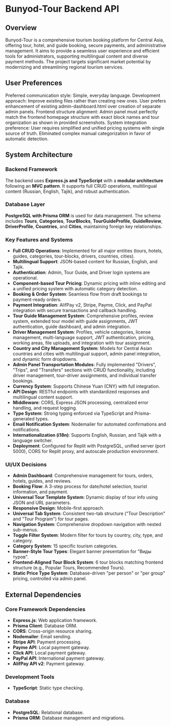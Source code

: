# Bunyod-Tour Backend API

## Overview
Bunyod-Tour is a comprehensive tourism booking platform for Central Asia, offering tour, hotel, and guide booking, secure payments, and administrative management. It aims to provide a seamless user experience and efficient tools for administrators, supporting multilingual content and diverse payment methods. The project targets significant market potential by modernizing and streamlining regional tourism services.

## User Preferences
Preferred communication style: Simple, everyday language.
Development approach: Improve existing files rather than creating new ones. User prefers enhancement of existing admin-dashboard.html over creation of separate admin panels.
Frontend structure alignment: Admin panel must perfectly match the frontend homepage structure with exact block names and tour organization as shown in provided screenshots.
System integration preference: User requires simplified and unified pricing systems with single source of truth. Eliminated complex manual categorization in favor of automatic detection.

## System Architecture

### Backend Framework
The backend uses **Express.js and TypeScript** with a **modular architecture** following an **MVC pattern**. It supports full CRUD operations, multilingual content (Russian, English, Tajik), and robust authentication.

### Database Layer
**PostgreSQL with Prisma ORM** is used for data management. The schema includes **Tours**, **Categories**, **TourBlocks**, **TourGuideProfile**, **GuideReview**, **DriverProfile**, **Countries**, and **Cities**, maintaining foreign key relationships.

### Key Features and Systems
-   **Full CRUD Operations**: Implemented for all major entities (tours, hotels, guides, categories, tour-blocks, drivers, countries, cities).
-   **Multilingual Support**: JSON-based content for Russian, English, and Tajik.
-   **Authentication**: Admin, Tour Guide, and Driver login systems are operational.
-   **Component-based Tour Pricing**: Dynamic pricing with inline editing and a unified pricing system with automatic category detection.
-   **Booking & Order System**: Seamless flow from draft bookings to payment-ready orders.
-   **Payment Integration**: AlifPay v2, Stripe, Payme, Click, and PayPal integration with secure transactions and callback handling.
-   **Tour Guide Management System**: Comprehensive profiles, review system, extended tour model with guide assignments, JWT authentication, guide dashboard, and admin integration.
-   **Driver Management System**: Profiles, vehicle categories, license management, multi-language support, JWT authentication, pricing, working areas, file uploads, and integration with tour assignment.
-   **Country and City Management System**: Models for Central Asian countries and cities with multilingual support, admin panel integration, and dynamic form dropdowns.
-   **Admin Panel Transportation Modules**: Fully implemented "Drivers", "Trips", and "Transfers" sections with CRUD functionality, including driver management, tour-driver assignments, and individual transfer bookings.
-   **Currency System**: Supports Chinese Yuan (CNY) with full integration.
-   **API Design**: RESTful endpoints with standardized responses and multilingual content support.
-   **Middleware**: CORS, Express JSON processing, centralized error handling, and request logging.
-   **Type System**: Strong typing enforced via TypeScript and Prisma-generated types.
-   **Email Notification System**: Nodemailer for automated confirmations and notifications.
-   **Internationalization (i18n)**: Supports English, Russian, and Tajik with a language switcher.
-   **Deployment**: Configured for Replit with PostgreSQL, unified server (port 5000), CORS for Replit proxy, and autoscale production environment.

### UI/UX Decisions
-   **Admin Dashboard**: Comprehensive management for tours, orders, hotels, guides, and reviews.
-   **Booking Flow**: A 3-step process for date/hotel selection, tourist information, and payment.
-   **Universal Tour Template System**: Dynamic display of tour info using JSON and URL parameters.
-   **Responsive Design**: Mobile-first approach.
-   **Universal Tab System**: Consistent two-tab structure ("Tour Description" and "Tour Program") for tour pages.
-   **Navigation System**: Comprehensive dropdown navigation with nested sub-menus.
-   **Toggle Filter System**: Modern filter for tours by country, city, type, and category.
-   **Category System**: 15 specific tourism categories.
-   **Banner-Style Tour Types**: Elegant banner presentation for "Виды туров".
-   **Frontend-Aligned Tour Block System**: 6 tour blocks matching frontend structure (e.g., Popular Tours, Recommended Tours).
-   **Static Price Type System**: Database-driven "per person" or "per group" pricing, controlled via admin panel.

## External Dependencies

### Core Framework Dependencies
-   **Express.js**: Web application framework.
-   **Prisma Client**: Database ORM.
-   **CORS**: Cross-origin resource sharing.
-   **Nodemailer**: Email sending.
-   **Stripe API**: Payment processing.
-   **Payme API**: Local payment gateway.
-   **Click API**: Local payment gateway.
-   **PayPal API**: International payment gateway.
-   **AlifPay API v2**: Payment gateway.

### Development Tools
-   **TypeScript**: Static type checking.

### Database
-   **PostgreSQL**: Relational database.
-   **Prisma ORM**: Database management and migrations.